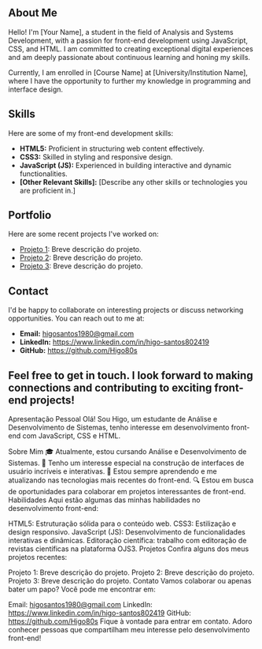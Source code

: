 ## About Me

Hello! I'm [Your Name], a student in the field of Analysis and Systems Development, with a passion for front-end development using JavaScript, CSS, and HTML. I am committed to creating exceptional digital experiences and am deeply passionate about continuous learning and honing my skills.

Currently, I am enrolled in [Course Name] at [University/Institution Name], where I have the opportunity to further my knowledge in programming and interface design.

## Skills

Here are some of my front-end development skills:

- **HTML5:** Proficient in structuring web content effectively.
- **CSS3:** Skilled in styling and responsive design.
- **JavaScript (JS):** Experienced in building interactive and dynamic functionalities.
- **[Other Relevant Skills]:** [Describe any other skills or technologies you are proficient in.]

## Portfolio

Here are some recent projects I've worked on:

- [Projeto 1](link): Breve descrição do projeto.
- [Projeto 2](link): Breve descrição do projeto.
- [Projeto 3](link): Breve descrição do projeto.

## Contact

I'd be happy to collaborate on interesting projects or discuss networking opportunities. You can reach out to me at:

- **Email:** higosantos1980@gmail.com
- **LinkedIn:** https://www.linkedin.com/in/higo-santos802419 
- **GitHub:** https://github.com/Higo80s

Feel free to get in touch. I look forward to making connections and contributing to exciting front-end projects!
-------------
Apresentação Pessoal
Olá! Sou Higo, um estudante de Análise e Desenvolvimento de Sistemas, tenho interesse em desenvolvimento front-end com JavaScript, CSS e HTML.

Sobre Mim
🎓 Atualmente, estou cursando Análise e Desenvolvimento de Sistemas.
💼 Tenho um interesse especial na construção de interfaces de usuário incríveis e interativas.
🌱 Estou sempre aprendendo e me atualizando nas tecnologias mais recentes do front-end.
🔍 Estou em busca de oportunidades para colaborar em projetos interessantes de front-end.
Habilidades
Aqui estão algumas das minhas habilidades no desenvolvimento front-end:

HTML5: Estruturação sólida para o conteúdo web.
CSS3: Estilização e design responsivo.
JavaScript (JS): Desenvolvimento de funcionalidades interativas e dinâmicas.
Editoração científica: trabalho com editoração de revistas científicas na plataforma OJS3.
Projetos
Confira alguns dos meus projetos recentes:

Projeto 1: Breve descrição do projeto.
Projeto 2: Breve descrição do projeto.
Projeto 3: Breve descrição do projeto.
Contato
Vamos colaborar ou apenas bater um papo? Você pode me encontrar em:

Email: higosantos1980@gmail.com
LinkedIn: https://www.linkedin.com/in/higo-santos802419
GitHub: https://github.com/Higo80s
Fique à vontade para entrar em contato. Adoro conhecer pessoas que compartilham meu interesse pelo desenvolvimento front-end!
